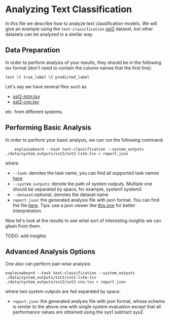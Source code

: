 # Analyzing Text Classification

In this file we describe how to analyze text classification models.
We will give an example using the `text-classification` [sst2](https://github.com/ExpressAI/ExplainaBoard/tree/main/data/datasets/sst2) dataset, but other datasets
can be analyzed in a similar way.

## Data Preparation

In order to perform analysis of your results, they should be in the following
tsv format (don't need to contain the column names that the first line):

```
text \t true_label \t predicted_label
```

Let's say we have several files such as 
* [sst2-lstm.tsv](https://github.com/ExpressAI/ExplainaBoard/blob/main/data/system_outputs/sst2/sst2-lstm.tsv) 
* [sst2-cnn.tsv](https://github.com/ExpressAI/ExplainaBoard/blob/main/data/system_outputs/sst2/sst2-cnn.tsv)

etc. from different systems.


## Performing Basic Analysis

In order to perform your basic analysis, we can run the following command:

```shell
    explainaboard --task text-classification --system_outputs ./data/system_outputs/sst2/sst2-lstm.tsv > report.json
```
where
* `--task`: denotes the task name, you can find all supported task names [here](https://github.com/neulab/ExplainaBoard/blob/main/docs/supported_tasks.md)
* `--system_outputs`: denote the path of system outputs. Multiple one should be 
  separated by space, for example, system1 system2
* `--dataset`:optional, denotes the dataset name
* `report.json`: the generated analysis file with json format. You can find the file [here](https://github.com/neulab/ExplainaBoard/blob/main/data/reports/report.json). Tips: use a json viewer
                  like [this one](http://jsonviewer.stack.hu/) for better interpretation.




Now let's look at the results to see what sort of interesting insights we can
glean from them.

TODO: add insights

## Advanced Analysis Options

One also can perform pair-wise analysis:
```shell
explainaboard --task text-classification --system_outputs ./data/system_outputs/sst2/sst2-lstm.tsv ./data/system_outputs/sst2/sst2-cnn.tsv > report.json
```
where two system outputs are fed separated by space.
* `report.json`: the generated analysis file with json format, whose schema is similar to the above one with single system evaluation except that
   all performance values are obtained using the sys1 subtract sys2.